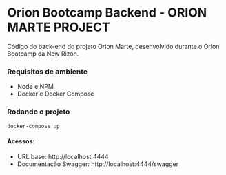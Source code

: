 # Orion Bootcamp Backend - ORION MARTE PROJECT

Código do back-end do projeto Orion Marte, desenvolvido durante o Orion Bootcamp da New Rizon.

### Requisitos de ambiente
- Node e NPM
- Docker e Docker Compose

### Rodando o projeto
`docker-compose up`

#### Acessos:
- URL base: http://localhost:4444
- Documentação Swagger: http://localhost:4444/swagger

